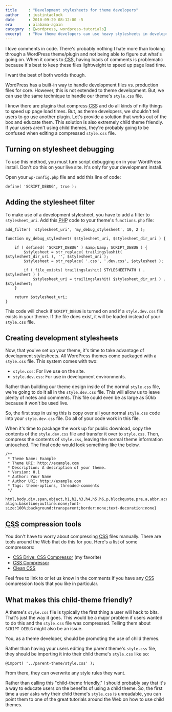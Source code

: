 ```yaml
---
title     : "Development stylesheets for theme developers"
author    : justintadlock
date      : 2010-09-29 08:12:00 -5
era       : alabama-again
category  : [wordpress, wordpress-tutorials]
excerpt   : "How theme developers can use heavy stylesheets in development but provide lightweight stylesheets in the publicly-released themes."
---
```


I love comments in code.  There's probably nothing I hate more than looking through a WordPress theme/plugin and not being able to figure out what's going on.  When it comes to <acronym title="Cascading Style Sheets">CSS</acronym>, having loads of comments is problematic because it's best to keep these files lightweight to speed up page load time.

I want the best of both worlds though.

<!--more-->

WordPress has a built-in way to handle development files vs. production files for core.  However, this is not extended to theme development.  But, we can use the same technique to handle our theme's <code>style.css</code> file.

I know there are plugins that compress <acronym title="Cascading Style Sheets">CSS</acronym> and do all kinds of nifty things to speed up page load times.  But, as theme developers, we shouldn't tell users to go use another plugin.  Let's provide a solution that works out of the box and educate them.  This solution is also extremely child theme friendly.  If your users aren't using child themes, they're probably going to be confused when editing a compressed <code>style.css</code> file.

<h2>Turning on stylesheet debugging</h2>

To use this method, you must turn script debugging on in your WordPress install.  Don't do this on your live site.  It's only for your development install.

Open your <code>wp-config.php</code> file and add this line of code:

```
define( 'SCRIPT_DEBUG', true );
```

<h2>Adding the stylesheet filter</h2>

To make use of a development stylesheet, you have to add a filter to <code>stylesheet_uri</code>.  Add this <acronym title="Hypertext Preprocessor">PHP</acronym> code to your theme's <code>functions.php</code> file:

```
add_filter( 'stylesheet_uri', 'my_debug_stylesheet', 10, 2 );

function my_debug_stylesheet( $stylesheet_uri, $stylesheet_dir_uri ) {

	if ( defined( 'SCRIPT_DEBUG' ) &amp;&amp; SCRIPT_DEBUG ) {
		$stylesheet = str_replace( trailingslashit( $stylesheet_dir_uri ), '', $stylesheet_uri );
		$stylesheet = str_replace( '.css', '.dev.css', $stylesheet );

		if ( file_exists( trailingslashit( STYLESHEETPATH ) . $stylesheet ) )
			$stylesheet_uri = trailingslashit( $stylesheet_dir_uri ) . $stylesheet;
	}

	return $stylesheet_uri;
}
```

This code will check if <code>SCRIPT_DEBUG</code> is turned on and if a <code>style.dev.css</code> file exists in your theme.  If the file does exist, it will be loaded instead of your <code>style.css</code> file.

<h2>Creating development stylesheets</h2>

Now, that you've set up your theme, it's time to take advantage of development stylesheets.  All WordPress themes come packaged with a <code>style.css</code> file.  This system comes with two:

<ul>
	<li><code>style.css</code>:  For live use on the site.</li>
	<li><code>style.dev.css</code>: For use in development environments.</li>
</ul>

Rather than building our theme design inside of the normal <code>style.css</code> file, we're going to do it all in the <code>style.dev.css</code> file.  This will allow us to leave plenty of notes and comments.  This file could even be as large as 50kb because it won't be used live.

So, the first step in using this is copy over all your normal <code>style.css</code> code into your <code>style.dev.css</code> file.  Do all of your code work in this file.

When it's time to package the work up for public download, copy the contents of the <code>style.dev.css</code> file and transfer it over to <code>style.css</code>.  Then, compress the contents of <code>style.css</code>, leaving the normal theme information untouched.  The final code would look something like the below.

```
/**
 * Theme Name: Example
 * Theme URI: http://example.com
 * Description: A description of your theme.
 * Version: 0.1
 * Author: Your Name
 * Author URI: http://example.com
 * Tags: theme-options, threaded-comments
 */

html,body,div,span,object,h1,h2,h3,h4,h5,h6,p,blockquote,pre,a,abbr,acronym,address,big,cite,code,del,dfn,em,img,ins,kbd,q,samp,small,strong,sub,sup,tt,var,dl,dt,dd,ol,ul,li,fieldset,form,label,legend,table,caption,tbody,tfoot,thead,tr,th,td{margin:0;padding:0;vertical-align:baseline;outline:none;font-size:100%;background:transparent;border:none;text-decoration:none}
```

<h2><acronym title="Cascading Style Sheets">CSS</acronym> compression tools</h2>

You don't have to worry about compressing <acronym title="Cascading Style Sheets">CSS</acronym> files manually.  There are tools around the Web that do this for you.  Here's a list of some compressors:

<ul>
	<li><a href="http://www.cssdrive.com/index.php/main/csscompressor/" title="CSS Drive: CSS compressor"><acronym title="Cascading Style Sheets">CSS</acronym> Drive: <acronym title="Cascading Style Sheets">CSS</acronym> Compressor</a> (my favorite)</li>
	<li><a href="http://www.csscompressor.com/" title="CSS Compressor"><acronym title="Cascading Style Sheets">CSS</acronym> Compressor</a></li>
	<li><a href="http://www.cleancss.com" title="Clean CSS">Clean <acronym title="Cascading Style Sheets">CSS</acronym></a></li>
</ul>

Feel free to link to or let us know in the comments if you have any <acronym title="Cascading Style Sheets">CSS</acronym> compression tools that you like in particular.

<h2>What makes this child-theme friendly?</h2>

A theme's <code>style.css</code> file is typically the first thing a user will hack to bits.  That's just the way it goes.  This would be a major problem if users wanted to do this and the <code>style.css</code> file was compressed.  Telling them about <code>SCRIPT_DEBUG</code> might also be an issue.

You, as a theme developer, should be promoting the use of child themes.

Rather than having your users editing the parent theme's <code>style.css</code> file, they should be importing it into their child theme's <code>style.css</code> like so:

```
@import( '../parent-theme/style.css' );
```

From there, they can overwrite any style rules they want.

Rather than calling this "child-theme friendly," I should probably say that it's a way to educate users on the benefits of using a child theme.  So, the first time a user asks why their child theme's <code>style.css</code> is unreadable, you can point them to one of the great tutorials around the Web on how to use child themes.
